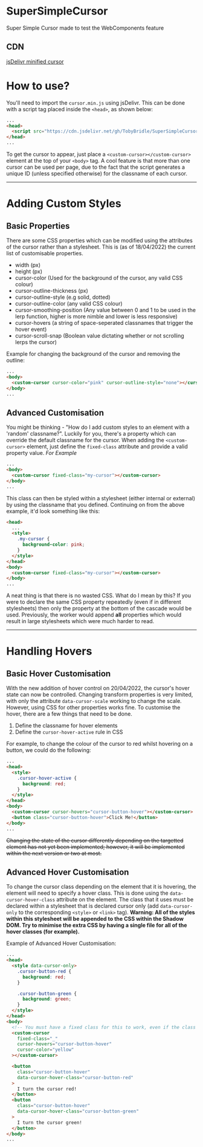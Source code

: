 # SuperSimpleCursor

Super Simple Cursor made to test the WebComponents feature

## CDN

[jsDelivr minified cursor](https://cdn.jsdelivr.net/gh/TobyBridle/SuperSimpleCursor@302cdebbfc68197108202fea6e2e0e51d13d0f42/cursor.min.js)

# How to use?

You'll need to import the `cursor.min.js` using jsDelivr. This can be done with a script tag placed inside the `<head>`, as shown below:

```html
...
<head>
  <script src="https://cdn.jsdelivr.net/gh/TobyBridle/SuperSimpleCursor@302cdebbfc68197108202fea6e2e0e51d13d0f42/cursor.min.js"></script>
</head>
...
```

To get the cursor to appear, just place a `<custom-cursor></custom-cursor>` element at the top of your `<body>` tag. A cool feature is
that more than one cursor can be used per page, due to the fact that the script generates a unique ID (unless specified otherwise)
for the classname of each cursor.

---

# Adding Custom Styles

## Basic Properties

There are some CSS properties which can be modified using the attributes of the cursor rather than a stylesheet. This is (as of 18/04/2022) the
current list of customisable properties.

- width (px)
- height (px)
- cursor-color (Used for the background of the cursor, any valid CSS colour)
- cursor-outline-thickness (px)
- cursor-outline-style (e.g solid, dotted)
- cursor-outline-color (any valid CSS colour)
- cursor-smoothing-position (Any value between 0 and 1 to be used in the lerp function, higher is more nimble and lower is less responsive)
- cursor-hovers (a string of space-seperated classnames that trigger the hover event)
- cursor-scroll-snap (Boolean value dictating whether or not scrolling lerps the cursor)

Example for changing the background of the cursor and removing the outline:

```html
...
<body>
  <custom-cursor cursor-color="pink" cursor-outline-style="none"></cursor>
</body>
...
```

## Advanced Customisation

You might be thinking - "How do I add custom styles to an element with a 'random' classname?".
Luckily for you, there's a property which can override the default classname for the cursor.
When adding the `<custom-cursor>` element, just define the `fixed-class` attribute and provide a valid property value.
_For Example_

```html
...
<body>
  <custom-cursor fixed-class="my-cursor"></custom-cursor>
</body>
...
```

This class can then be styled within a stylesheet (either internal or external) by using the classname that you defined.
Continuing on from the above example, it'd look something like this:

```html
<head>
  ...
  <style>
    .my-cursor {
      background-color: pink;
    }
  </style>
</head>
<body>
  <custom-cursor fixed-class="my-cursor"></custom-cursor>
</body>
...
```

A neat thing is that there is no wasted CSS. What do I mean by this? If you were to declare the same CSS property
repeatedly (even if in different stylesheets) then only the property at the bottom of the cascade would be used. Previously, the worker
would append **all** properties which would result in large stylesheets which were much harder to read.

---

# Handling Hovers

## Basic Hover Customisation

With the new addition of hover control on 20/04/2022, the cursor's hover state can now be controlled. Changing transform properties is very limited, with only the attribute `data-cursor-scale` working to change the scale. However, using CSS for other properties works fine. To customise the hover, there are a few things that need to be done.

1. Define the classname for hover elements
2. Define the `cursor-hover-active` rule in CSS

For example, to change the colour of the cursor to red whilst hovering on a button, we could do the following:

```html
...
<head>
  <style>
    .cursor-hover-active {
      background: red;
    }
  </style>
</head>
<body>
  <custom-cursor cursor-hovers="cursor-button-hover"></custom-cursor>
  <button class="cursor-button-hover">Click Me!</button>
</body>
...
```

~~Changing the state of the cursor differently depending on the targetted element has not yet been implemented; however, it will be implemented
within the next version or two at most.~~

## Advanced Hover Customisation

To change the cursor class depending on the element that it is hovering, the element will need to specify a hover class. This is done
using the `data-cursor-hover-class` attribute on the element. The class that it uses must be declared within a stylesheet that is
declared cursor only (add `data-cursor-only` to the corresponding `<style>` or `<link>` tag). **Warning: **All** of the styles within
this stylesheet will be appended to the CSS within the Shadow DOM. Try to minimise the extra CSS by having a single file for all of the hover
classes (for example).**

Example of Advanced Hover Customisation:

```html
...
<head>
  <style data-cursor-only>
    .cursor-button-red {
      background: red;
    }

    .cursor-button-green {
      background: green;
    }
  </style>
</head>
<body>
  <!-- You must have a fixed class for this to work, even if the class does not exist -->
  <custom-cursor
    fixed-class="_"
    cursor-hovers="cursor-button-hover"
    cursor-color="yellow"
  ></custom-cursor>

  <button
    class="cursor-button-hover"
    data-cursor-hover-class="cursor-button-red"
  >
    I turn the cursor red!
  </button>
  <button
    class="cursor-button-hover"
    data-cursor-hover-class="cursor-button-green"
  >
    I turn the cursor green!
  </button>
</body>
...
```

